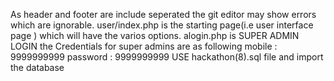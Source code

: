 As header and footer are include seperated the git editor may show errors which are ignorable.
user/index.php is the starting page(i.e user interface page ) which will have the varios options.
alogin.php is SUPER ADMIN LOGIN
the Credentials for super admins are as following
mobile : 9999999999
password : 9999999999
USE hackathon(8).sql file and import the database
